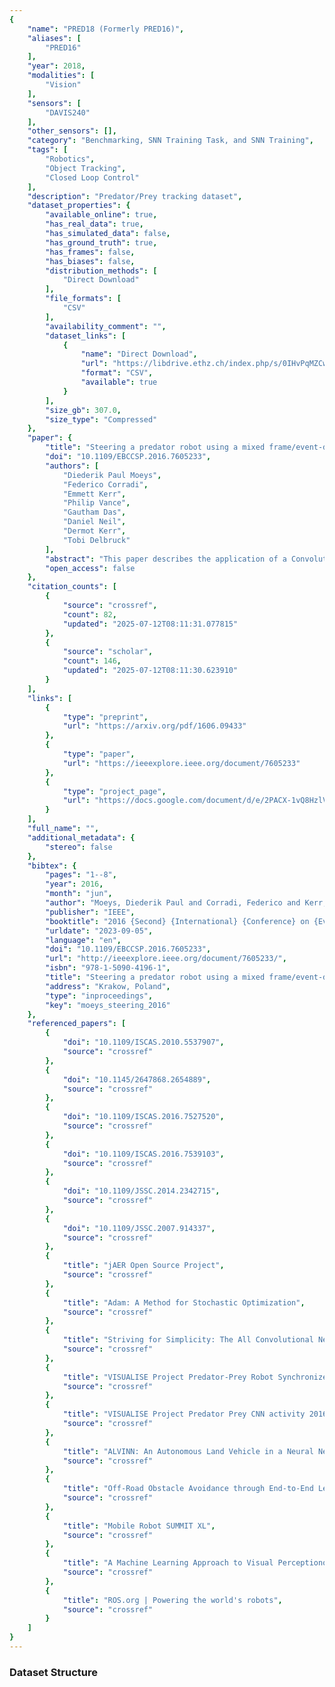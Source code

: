 ```yaml
---
{
    "name": "PRED18 (Formerly PRED16)",
    "aliases": [
        "PRED16"
    ],
    "year": 2018,
    "modalities": [
        "Vision"
    ],
    "sensors": [
        "DAVIS240"
    ],
    "other_sensors": [],
    "category": "Benchmarking, SNN Training Task, and SNN Training",
    "tags": [
        "Robotics",
        "Object Tracking",
        "Closed Loop Control"
    ],
    "description": "Predator/Prey tracking dataset",
    "dataset_properties": {
        "available_online": true,
        "has_real_data": true,
        "has_simulated_data": false,
        "has_ground_truth": true,
        "has_frames": false,
        "has_biases": false,
        "distribution_methods": [
            "Direct Download"
        ],
        "file_formats": [
            "CSV"
        ],
        "availability_comment": "",
        "dataset_links": [
            {
                "name": "Direct Download",
                "url": "https://libdrive.ethz.ch/index.php/s/0IHvPqMZCwaZDIG",
                "format": "CSV",
                "available": true
            }
        ],
        "size_gb": 307.0,
        "size_type": "Compressed"
    },
    "paper": {
        "title": "Steering a predator robot using a mixed frame/event-driven convolutional neural network",
        "doi": "10.1109/EBCCSP.2016.7605233",
        "authors": [
            "Diederik Paul Moeys",
            "Federico Corradi",
            "Emmett Kerr",
            "Philip Vance",
            "Gautham Das",
            "Daniel Neil",
            "Dermot Kerr",
            "Tobi Delbruck"
        ],
        "abstract": "This paper describes the application of a Convolutional Neural Network (CNN) in the context of a predator/prey scenario. The CNN is trained and run on data from a Dynamic and Active Pixel Sensor (DAVIS) mounted on a Summit XL robot (the predator), which follows another one (the prey). The CNN is driven by both conventional image frames and dynamic vision sensor \"frames\" that consist of a constant number of DAVIS ON and OFF events. The network is thus \"data driven\" at a sample rate proportional to the scene activity, so the effective sample rate varies from 15 Hz to 240 Hz depending on the robot speeds. The network generates four outputs: steer right, left, center and non-visible. After off-line training on labeled data, the network is imported on the on-board Summit XL robot which runs jAER and receives steering directions in real time. Successful results on closed-loop trials, with accuracies up to 87\\% or 92\\% (depending on evaluation criteria) are reported. Although the proposed approach discards the precise DAVIS event timing, it offers the significant advantage of compatibility with conventional deep learning technology without giving up the advantage of datadriven computing.",
        "open_access": false
    },
    "citation_counts": [
        {
            "source": "crossref",
            "count": 82,
            "updated": "2025-07-12T08:11:31.077815"
        },
        {
            "source": "scholar",
            "count": 146,
            "updated": "2025-07-12T08:11:30.623910"
        }
    ],
    "links": [
        {
            "type": "preprint",
            "url": "https://arxiv.org/pdf/1606.09433"
        },
        {
            "type": "paper",
            "url": "https://ieeexplore.ieee.org/document/7605233"
        },
        {
            "type": "project_page",
            "url": "https://docs.google.com/document/d/e/2PACX-1vQ8HzlVv1ZzUEIfCUfUOUazXi__cacsCMU3LTqECrZk3-8nlyDCe2V29CHh20-cr42j8DrrMkFZGd14/pub"
        }
    ],
    "full_name": "",
    "additional_metadata": {
        "stereo": false
    },
    "bibtex": {
        "pages": "1--8",
        "year": 2016,
        "month": "jun",
        "author": "Moeys, Diederik Paul and Corradi, Federico and Kerr, Emmett and Vance, Philip and Das, Gautham and Neil, Daniel and Kerr, Dermot and Delbruck, Tobi",
        "publisher": "IEEE",
        "booktitle": "2016 {Second} {International} {Conference} on {Event}-based {Control}, {Communication}, and {Signal} {Processing} ({EBCCSP})",
        "urldate": "2023-09-05",
        "language": "en",
        "doi": "10.1109/EBCCSP.2016.7605233",
        "url": "http://ieeexplore.ieee.org/document/7605233/",
        "isbn": "978-1-5090-4196-1",
        "title": "Steering a predator robot using a mixed frame/event-driven convolutional neural network",
        "address": "Krakow, Poland",
        "type": "inproceedings",
        "key": "moeys_steering_2016"
    },
    "referenced_papers": [
        {
            "doi": "10.1109/ISCAS.2010.5537907",
            "source": "crossref"
        },
        {
            "doi": "10.1145/2647868.2654889",
            "source": "crossref"
        },
        {
            "doi": "10.1109/ISCAS.2016.7527520",
            "source": "crossref"
        },
        {
            "doi": "10.1109/ISCAS.2016.7539103",
            "source": "crossref"
        },
        {
            "doi": "10.1109/JSSC.2014.2342715",
            "source": "crossref"
        },
        {
            "doi": "10.1109/JSSC.2007.914337",
            "source": "crossref"
        },
        {
            "title": "jAER Open Source Project",
            "source": "crossref"
        },
        {
            "title": "Adam: A Method for Stochastic Optimization",
            "source": "crossref"
        },
        {
            "title": "Striving for Simplicity: The All Convolutional Net",
            "source": "crossref"
        },
        {
            "title": "VISUALISE Project Predator-Prey Robot Synchronized Arena + jAER Video 2016 03 23 063147 - YouTube",
            "source": "crossref"
        },
        {
            "title": "VISUALISE Project Predator Prey CNN activity 2016 03 24 070136 - YouTube",
            "source": "crossref"
        },
        {
            "title": "ALVINN: An Autonomous Land Vehicle in a Neural Network",
            "source": "crossref"
        },
        {
            "title": "Off-Road Obstacle Avoidance through End-to-End Learning",
            "source": "crossref"
        },
        {
            "title": "Mobile Robot SUMMIT XL",
            "source": "crossref"
        },
        {
            "title": "A Machine Learning Approach to Visual Perceptionof Forest Trails for Mobile Robots",
            "source": "crossref"
        },
        {
            "title": "ROS.org | Powering the world's robots",
            "source": "crossref"
        }
    ]
}
---
```


### Dataset Structure
